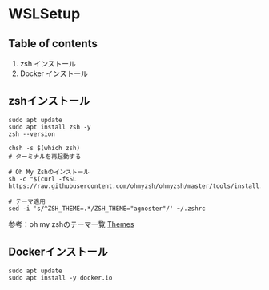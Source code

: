 # WSLSetup

## Table of contents
1. zsh インストール
1. Docker インストール

## zshインストール
```
sudo apt update
sudo apt install zsh -y
zsh --version

chsh -s $(which zsh)
# ターミナルを再起動する

# Oh My Zshのインストール
sh -c "$(curl -fsSL https://raw.githubusercontent.com/ohmyzsh/ohmyzsh/master/tools/install.sh)"

# テーマ適用
sed -i 's/^ZSH_THEME=.*/ZSH_THEME="agnoster"/' ~/.zshrc
```
参考：oh my zshのテーマ一覧 [Themes](https://github.com/ohmyzsh/ohmyzsh/wiki/themes)

## Dockerインストール
```
sudo apt update
sudo apt install -y docker.io
```
